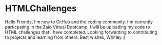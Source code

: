 # HTMLChallenges

Hello Friends,
I'm new to GitHub and the coding community.
I'm currently particpating in the Zaio Virtual Bootcamp. I will be uploading my code to HTML challenges that I have completed.
Looking forwarding to contributing to projects and learning from others.
Best wishes,
Whitley :)
